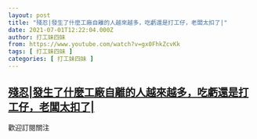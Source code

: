 ```yaml
---
layout: post
title: "殘忍|發生了什麼工廠自離的人越來越多，吃虧還是打工仔，老闆太扣了|"
date: 2021-07-01T12:22:04.000Z
author: 打工妹四妹
from: https://www.youtube.com/watch?v=gx0FhkZcvKk
tags: [ 打工妹四妹 ]
categories: [ 打工妹四妹 ]
---
```

<!--1625142124000-->
[殘忍|發生了什麼工廠自離的人越來越多，吃虧還是打工仔，老闆太扣了|](https://www.youtube.com/watch?v=gx0FhkZcvKk)
------

<div>
歡迎訂閱關注
</div>
